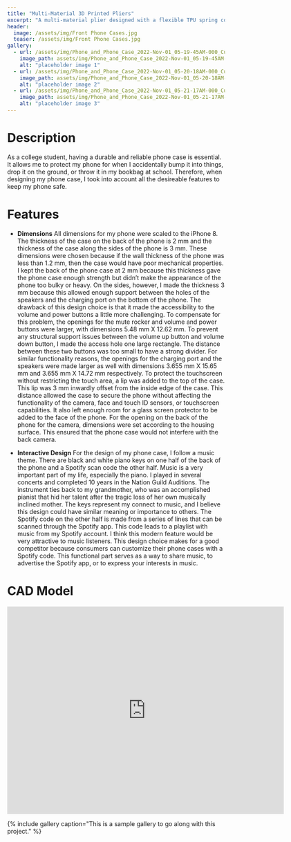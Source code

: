 ```yaml
---
title: "Multi-Material 3D Printed Pliers"
excerpt: "A multi-material plier designed with a flexible TPU spring component and rigid PLA body. These pliers are capable of handling 3 mm diameter plastic pellets."
header:
  image: /assets/img/Front Phone Cases.jpg
  teaser: /assets/img/Front Phone Cases.jpg
gallery:
  - url: /assets/img/Phone_and_Phone_Case_2022-Nov-01_05-19-45AM-000_CustomizedView26592422270.png
    image_path: assets/img/Phone_and_Phone_Case_2022-Nov-01_05-19-45AM-000_CustomizedView26592422270.png
    alt: "placeholder image 1"
  - url: /assets/img/Phone_and_Phone_Case_2022-Nov-01_05-20-18AM-000_CustomizedView8116827422.png
    image_path: assets/img/Phone_and_Phone_Case_2022-Nov-01_05-20-18AM-000_CustomizedView8116827422.png
    alt: "placeholder image 2"
  - url: /assets/img/Phone_and_Phone_Case_2022-Nov-01_05-21-17AM-000_CustomizedView7316337097.png
    image_path: assets/img/Phone_and_Phone_Case_2022-Nov-01_05-21-17AM-000_CustomizedView7316337097.png
    alt: "placeholder image 3"
---
```


# Description
As a college student, having a durable and reliable phone case is essential. It allows me to protect my phone for when I accidentally bump it into things, drop it on the ground, or throw it in my bookbag at school. Therefore, when designing my phone case, I took into account all the desireable features to keep my phone safe.

# Features
* **Dimensions** All dimensions for my phone were scaled to the iPhone 8. The thickness of the case on the back of the phone is 2 mm and the thickness of the case along the sides of the phone is 3 mm. These dimensions were chosen because if the wall thickness of the phone was less than 1.2 mm, then the case would have poor mechanical properties. I kept the back of the phone case at 2 mm because this thickness gave the phone case enough strength but didn’t make the appearance of the phone too bulky or heavy. On the sides, however, I made the thickness 3 mm because this allowed enough support between the holes of the speakers and the charging port on the bottom of the phone. The drawback of this design choice is that it made the accessibility to the volume and power buttons a little more challenging. To compensate for this problem, the openings for the mute rocker and volume and power buttons were larger, with dimensions 5.48 mm X 12.62 mm. To prevent any structural support issues between the volume up button and volume down button, I made the access hole one large rectangle. The distance between these two buttons was too small to have a strong divider. For similar functionality reasons, the openings for the charging port and the speakers were made larger as well with dimensions 3.655 mm X 15.65 mm and 3.655 mm X 14.72 mm respectively. To protect the touchscreen without restricting the touch area, a lip was added to the top of the case. This lip was 3 mm inwardly offset from the inside edge of the case. This distance allowed the case to secure the phone without affecting the functionality of the camera, face and touch ID sensors, or touchscreen capabilities. It also left enough room for a glass screen protector to be added to the face of the phone. For the opening on the back of the phone for the camera, dimensions were set according to the housing surface. This ensured that the phone case would not interfere with the back camera.

* **Interactive Design** For the design of my phone case, I follow a music theme. There are black and white piano keys on one half of the back of the phone and a Spotify scan code the other half. Music is a very important part of my life, especially the piano. I played in several concerts and completed 10 years in the Nation Guild Auditions. The instrument ties back to my grandmother, who was an accomplished pianist that hid her talent after the tragic loss of her own musically inclined mother. The keys represent my connect to music, and I believe this design could have similar meaning or importance to others. The Spotify code on the other half is made from a series of lines that can be scanned through the Spotify app. This code leads to a playlist with music from my Spotify account. I think this modern feature would be very attractive to music listeners. This design choice makes for a good competitor because consumers can customize their phone cases with a Spotify code. This functional part serves as a way to share music, to advertise the Spotify app, or to express your interests in music.

# CAD Model
<iframe src="https://vanderbilt643.autodesk360.com/shares/public/SH35dfcQT936092f0e4391672357579d590a?mode=embed" width="640" height="480" allowfullscreen="true" webkitallowfullscreen="true" mozallowfullscreen="true"  frameborder="0"></iframe>

{% include gallery caption="This is a sample gallery to go along with this project." %}
